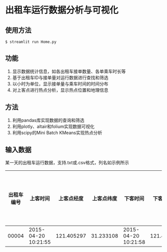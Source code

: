 # 出租车运行数据分析与可视化

## 使用方法
```
$ streamlit run Home.py
```
## 功能
1. 显示数据统计信息，如各出租车接单数量、各单乘车时长等
2. 基于出租车ID与接单量对运行数据进行查找和筛选
3. 以小时为单位，显示接单量与乘车时间的时间分布
4. 对上客点进行热点分析，显示热点位置和地理信息
## 方法
1. 利用pandas库实现数据的查询和筛选
2. 利用plotly、altair和folium实现数据可视化
3. 利用scipy的Mini Batch KMeans实现热点分析
## 输入数据
某一天的出租车运行数据，支持.txt或.csv格式，列名如示例所示

出租车编号 | 上客时间 | 上客点经度 | 上客点纬度 | 下客时间 | 下客点经度 | 下客点纬度 | 上下客时间间隔
--------- | ------- | --------- | --------- | -------- | --------- | --------- | ------------- 
00004 | 2015-04-20 10:21:55 | 121.405297 | 31.233108 | 2015-04-20 10:21:58 | 121.405342 | 31.233103 | 3
